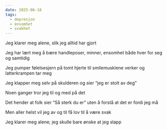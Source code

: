 ```yaml
---
date: 2025-06-18
tags:
  - depresjon
  - ensomhet
  - svakhet
---
```

Jeg klarer meg alene,
slik jeg alltid har gjort 

Jeg har lært meg å bære
handleposer, minner, ensomhet 
både hver for seg og samtidig

Jeg pumper følelsesjern på tomt hjerte
til smilemusklene verker
og latterkrampen tar meg

Jeg klapper meg selv på skulderen 
og sier “jeg er stolt av deg”

Noen ganger tror jeg til og med på det

Det hender at folk sier
“Så sterk du er”
uten å forstå
at det er fordi jeg må

Men aller helst vil jeg
av og til
få lov til å være
svak

Jeg klarer meg alene;
jeg skulle bare ønske at jeg slapp
